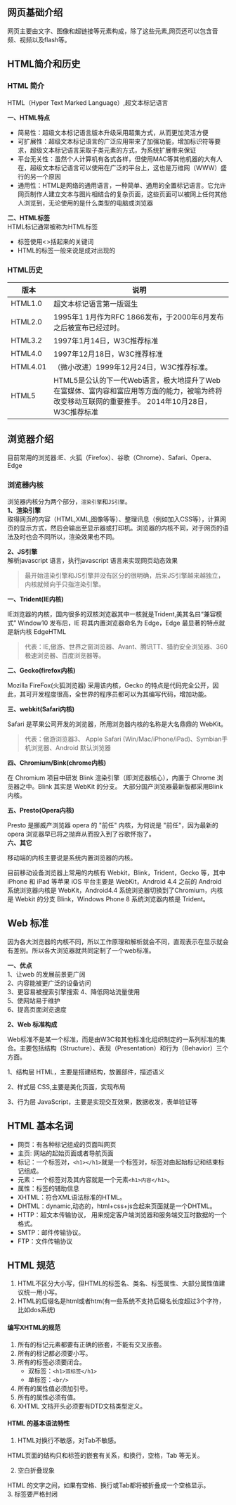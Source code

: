 ## 网页基础介绍
网页主要由文字、图像和超链接等元素构成，除了这些元素,网页还可以包含音频、视频以及flash等。    

## HTML简介和历史
### HTML 简介    
HTML（Hyper Text Marked Language）,超文本标记语言     

**一、HTML特点**
- 简易性：超级文本标记语言版本升级采用超集方式，从而更加灵活方便
- 可扩展性：超级文本标记语言的广泛应用带来了加强功能，增加标识符等要求，超级文本标记语言采取子类元素的方式，为系统扩展带来保证
- 平台无关性：虽然个人计算机有各式各样，但使用MAC等其他机器的大有人在，超级文本标记语言可以使用在广泛的平台上，这也是万维网（WWW）盛行的另一个原因
- 通用性：HTML是网络的通用语言，一种简单、通用的全置标记语言。它允许网页制作人建立文本与图片相结合的复杂页面，这些页面可以被网上任何其他人浏览到，无论使用的是什么类型的电脑或浏览器

**二、HTML标签**     
HTML标记通常被称为HTML标签
- 标签使用<>括起来的关键词
- HTML的标签一般来说是成对出现的

### HTML历史     
|版本|说明|   
|-|-|    
|HTML1.0|超文本标记语言第一版诞生|
|HTML2.0|1995年1 1月作为RFC 1866发布，于2000年6月发布之后被宣布已经过时。|
|HTML3.2|1997年1月14日，W3C推荐标准|
|HTML4.0|1997年12月18日，W3C推荐标准|
|HTML4.01|（微小改进）1999年12月24日，W3C推荐标准。|
|HTML5|HTML5是公认的下一代Web语言，极大地提升了Web在富媒体、富内容和富应用等方面的能力，被喻为终将改变移动互联网的重要推手。 2014年10月28日，W3C推荐标准|

## 浏览器介绍   
目前常用的浏览器:IE、火狐（Firefox）、谷歌（Chrome）、Safari、Opera、Edge    
### 浏览器内核   
浏览器内核分为两个部分，```渲染引擎```和```JS引擎```。   
**1、渲染引擎**    
取得网页的内容（HTML,XML,图像等等）、整理讯息（例如加入CSS等），计算网页的显示方式，然后会输出至显示器或打印机。浏览器的内核不同，对于网页的语法及时也会不同所以，渲染效果也不同。

**2、JS引擎**         
解析javascript 语言，执行javascript 语言来实现网页动态效果  

>最开始渲染引擎和JS引擎并没有区分的很明确，后来JS引擎越来越独立，内核就倾向于只指渲染引擎。   


**一、Trident(IE内核)**      

IE浏览器的内核，国内很多的双核浏览器其中一核就是Trident,美其名曰“兼容模式”
Window10 发布后，IE 将其内置浏览器命名为 Edge，Edge 最显著的特点就是新内核 EdgeHTML    

>代表：IE,傲游、世界之窗浏览器、Avant、腾讯TT、猎豹安全浏览器、360极速浏览器、百度浏览器等。

**二、Gecko(firefox内核)**   

Mozilla FireFox(火狐浏览器) 采用该内核，Gecko 的特点是代码完全公开，因此，其可开发程度很高，全世界的程序员都可以为其编写代码，增加功能。     

**三、webkit(Safari内核)**   

Safari 是苹果公司开发的浏览器，所用浏览器内核的名称是大名鼎鼎的 WebKit。  

>代表：傲游浏览器3、 Apple Safari (Win/Mac/iPhone/iPad)、Symbian手机浏览器、Android 默认浏览器    

**四、Chromium/Bink(chrome内核)**   

在 Chromium 项目中研发 Blink 渲染引擎（即浏览器核心），内置于 Chrome 浏览器之中。Blink 其实是 WebKit 的分支。
大部分国产浏览器最新版都采用Blink内核。   

**五、Presto(Opera内核)**

Presto 是挪威产浏览器 opera 的 "前任" 内核，为何说是 "前任"，因为最新的 opera 浏览器早已将之抛弃从而投入到了谷歌怀抱了。    
**六、其它**     

移动端的内核主要说是系统内置浏览器的内核。           

目前移动设备浏览器上常用的内核有 Webkit，Blink，Trident，Gecko 等，其中 iPhone 和 iPad 等苹果 iOS 平台主要是 WebKit，Android 4.4 之前的 Android 系统浏览器内核是 WebKit，Android4.4 系统浏览器切换到了Chromium，内核是 Webkit 的分支 Blink，Windows Phone 8 系统浏览器内核是 Trident。



## Web 标准     
因为各大浏览器的内核不同，所以工作原理和解析就会不同，直观表示在显示就会有差别。所以各大浏览器就共同定制了一个web标准。       

**一、优点**   
1、让web 的发展前景更广阔   
2、内容能被更广泛的设备访问   
3、更容易被搜索引擎搜索
4、降低网站流量使用   
5、使网站易于维护   
6、提高页面浏览速度   
 
**2、Web 标准构成**        

Web标准不是某一个标准，而是由W3C和其他标准化组织制定的一系列标准的集合。主要包括结构（Structure）、表现（Presentation）和行为（Behavior）三个方面。

1、结构层
HTML，主要是搭建结构，放置部件，描述语义

2、样式层
CSS,主要是美化页面，实现布局

3、行为层
JavaScript，主要是实现交互效果，数据收发，表单验证等       
    

## HTML 基本名词   
- 网页：有各种标记组成的页面叫网页
- 主页: 网站的起始页面或者导航页面    
- 标记：一个标签对，```<h1></h1>```就是一个标签对，标签对由起始标记和结束标记组成。
- 元素：一个标签对及其内容就是一个元素```<h1>内容</h1>```。
- 属性：标签的辅助信息
- XHTML：符合XML语法标准的HTML。
- DHTML：dynamic,动态的，html+css+js合起来页面就是一个DHTML。
- HTTP：超文本传输协议， 用来规定客户端浏览器和服务端交互时数据的一个格式。
- SMTP：邮件传输协议。
- FTP：文件传输协议   

## HTML 规范      
1. HTML不区分大小写，但HTML的标签名、类名、标签属性、大部分属性值建议统一用小写。
2. HTML的后缀名是html或者htm(有一些系统不支持后缀名长度超过3个字符，比如dos系统)       

#### 编写XHTML的规范       
1. 所有的标记元素都要有正确的嵌套，不能有交叉嵌套。
2. 所有的标记都必须要小写。
3. 所有的标签必须要闭合。   
    - 双标签：```<h1>双标签</h1>```
    - 单标签：```<br/>```
4. 所有的属性值必须加引号。              
5. 所有的属性必须有值。                      
6. XHTML 文档开头必须要有DTD文档类型定义。    

#### HTML 的基本语法特性   
1. HTML对换行不敏感，对Tab不敏感。          

HTML页面的结构只和标签的嵌套有关系，和换行，空格，Tab 等无关。    

2. 空白折叠现象

HTML 的文字之间，如果有空格、换行或Tab都将被折叠成一个空格显示。      
3. 标签要严格封闭      
